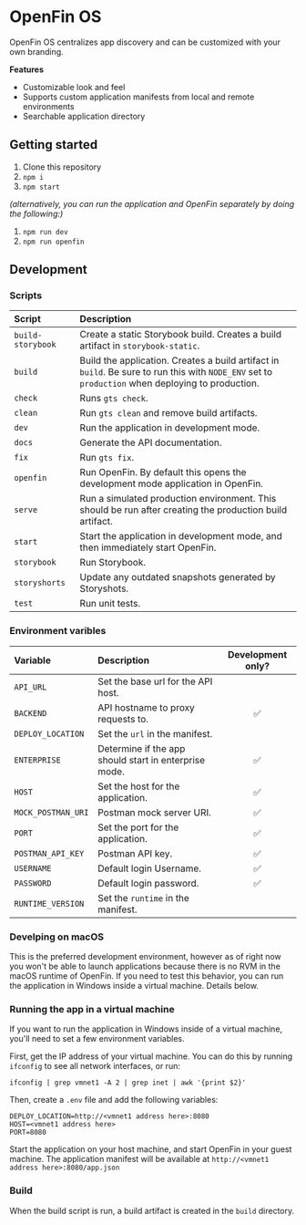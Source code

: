 # OpenFin OS

OpenFin OS centralizes app discovery and can be customized with your own branding.

**Features**

* Customizable look and feel
* Supports custom application manifests from local and remote environments
* Searchable application directory

## Getting started

1. Clone this repository
2. `npm i`
3. `npm start`

_(alternatively, you can run the application and OpenFin separately by doing the following:)_

1. `npm run dev`
2. `npm run openfin`

## Development

### Scripts

| Script | Description |
| :--- | :--- |
| `build-storybook` | Create a static Storybook build. Creates a build artifact in `storybook-static`. |
| `build` | Build the application. Creates a build artifact in `build`. Be sure to run this with `NODE_ENV` set to `production` when deploying to production. |
| `check` | Runs `gts check`. |
| `clean` | Run `gts clean` and remove build artifacts. |
| `dev` | Run the application in development mode. |
| `docs` | Generate the API documentation. |
| `fix` | Run `gts fix`. |
| `openfin` | Run OpenFin. By default this opens the development mode application in OpenFin. |
| `serve` | Run a simulated production environment. This should be run after creating the production build artifact. |
| `start` | Start the application in development mode, and then immediately start OpenFin. |
| `storybook` | Run Storybook. |
| `storyshorts` | Update any outdated snapshots generated by Storyshots. |
| `test` | Run unit tests. |

### Environment varibles

| Variable | Description | Development only? |
| :--- | :--- | :---: |
| `API_URL` | Set the base url for the API host. | |
| `BACKEND` | API hostname to proxy requests to. | ✅ |
| `DEPLOY_LOCATION` | Set the `url` in the manifest. | |
| `ENTERPRISE` | Determine if the app should start in enterprise mode. | ✅ |
| `HOST` | Set the host for the application. | ✅ |
| `MOCK_POSTMAN_URI` | Postman mock server URI. | ✅ |
| `PORT` | Set the port for the application. | ✅ |
| `POSTMAN_API_KEY` | Postman API key. | ✅ |
| `USERNAME` | Default login Username. | ✅ |
| `PASSWORD` | Default login password. | ✅ |
| `RUNTIME_VERSION` | Set the `runtime` in the manifest. | |

### Develping on macOS

This is the preferred development environment, however as of right now you won't be able to launch applications because there is no RVM in the macOS runtime of OpenFin. If you need to test this behavior, you can run the application in Windows inside a virtual machine. Details below.

### Running the app in a virtual machine

If you want to run the application in Windows inside of a virtual machine, you'll need to set a few environment variables.

First, get the IP address of your virtual machine. You can do this by running `ifconfig` to see all network interfaces, or run:

`ifconfig | grep vmnet1 -A 2 | grep inet | awk '{print $2}'`

Then, create a `.env` file and add the following variables:

```
DEPLOY_LOCATION=http://<vmnet1 address here>:8080
HOST=<vmnet1 address here>
PORT=8080
```

Start the application on your host machine, and start OpenFin in your guest machine. The application manifest will be available at `http://<vmnet1 address here>:8080/app.json`

### Build

When the build script is run, a build artifact is created in the `build` directory.
